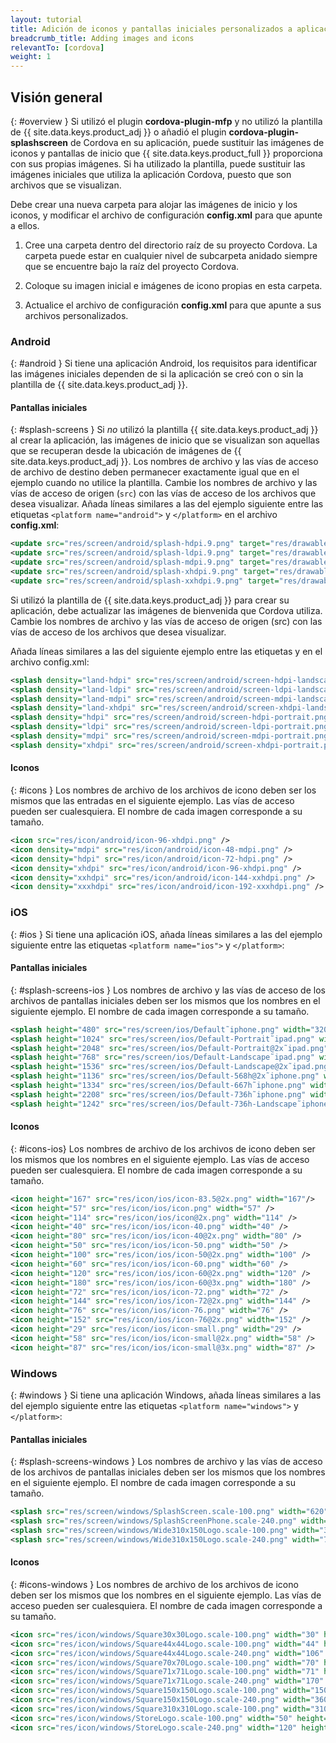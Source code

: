 ```yaml
---
layout: tutorial
title: Adición de iconos y pantallas iniciales personalizados a aplicaciones Cordova
breadcrumb_title: Adding images and icons
relevantTo: [cordova]
weight: 1
---
```

<!-- NLS_CHARSET=UTF-8 -->
## Visión general
{: #overview }
Si utilizó el plugin **cordova-plugin-mfp** y no utilizó la plantilla de {{ site.data.keys.product_adj }} o añadió el plugin **cordova-plugin-splashscreen** de Cordova en su aplicación, puede sustituir las imágenes de iconos y pantallas de inicio que {{ site.data.keys.product_full }} proporciona con sus propias imágenes.
Si ha utilizado la plantilla, puede sustituir las imágenes iniciales que utiliza la aplicación Cordova, puesto que son archivos que se visualizan.


Debe crear una nueva carpeta para alojar las imágenes de inicio y los iconos, y modificar el archivo de configuración **config.xml** para que apunte a ellos.


1. Cree una carpeta dentro del directorio raíz de su proyecto Cordova.
La carpeta puede estar en cualquier nivel de subcarpeta anidado siempre que se encuentre bajo la raíz del proyecto Cordova.

2. Coloque su imagen inicial e imágenes de icono propias en esta carpeta.

3. Actualice el archivo de configuración **config.xml** para que apunte a sus archivos personalizados.


### Android
{: #android }
Si tiene una aplicación Android, los requisitos para identificar las imágenes iniciales dependen de si la aplicación se creó con o sin la plantilla de {{ site.data.keys.product_adj }}.


#### Pantallas iniciales
{: #splash-screens }
Si *no* utilizó la plantilla {{ site.data.keys.product_adj }} al crear la aplicación, las imágenes de inicio que se visualizan son aquellas que se recuperan desde la ubicación de imágenes de {{ site.data.keys.product_adj }}.
Los nombres de archivo y las vías de acceso de archivo de destino deben permanecer exactamente igual que en el ejemplo cuando no utilice la plantilla.
Cambie los nombres de archivo y las vías de acceso de origen (`src`) con las vías de acceso de los archivos que desea visualizar.
Añada líneas similares a las del ejemplo siguiente entre las etiquetas
`<platform name="android">` y `</platform>` en el archivo **config.xml**:
 

```xml
<update src="res/screen/android/splash-hdpi.9.png" target="res/drawable-hdpi/splash.9.png" />
<update src="res/screen/android/splash-ldpi.9.png" target="res/drawable-ldpi/splash.9.png" />
<update src="res/screen/android/splash-mdpi.9.png" target="res/drawable-mdpi/splash.9.png" />
<update src="res/screen/android/splash-xhdpi.9.png" target="res/drawable-xhdpi/splash.9.png" />
<update src="res/screen/android/splash-xxhdpi.9.png" target="res/drawable-xxhdpi/splash.9.png" /> 
```

Si utilizó la plantilla de {{ site.data.keys.product_adj }} para crear su aplicación, debe actualizar las imágenes de bienvenida que Cordova utiliza.
Cambie los nombres de archivo y las vías de acceso de origen (src) con las vías de acceso de los archivos que desea visualizar.

Añada líneas similares a las del siguiente ejemplo entre las etiquetas <platform name="android"> y </platform> en el archivo config.xml:


```xml
<splash density="land-hdpi" src="res/screen/android/screen-hdpi-landscape.png" />
<splash density="land-ldpi" src="res/screen/android/screen-ldpi-landscape.png" />
<splash density="land-mdpi" src="res/screen/android/screen-mdpi-landscape.png" />
<splash density="land-xhdpi" src="res/screen/android/screen-xhdpi-landscape.png" />
<splash density="hdpi" src="res/screen/android/screen-hdpi-portrait.png" />
<splash density="ldpi" src="res/screen/android/screen-ldpi-portrait.png" />
<splash density="mdpi" src="res/screen/android/screen-mdpi-portrait.png" />
<splash density="xhdpi" src="res/screen/android/screen-xhdpi-portrait.png" />
```

#### Iconos
{: #icons }
Los nombres de archivo de los archivos de icono deben ser los mismos que las entradas en el siguiente ejemplo. Las vías de acceso pueden ser cualesquiera.
El nombre de cada imagen corresponde a su tamaño.

```xml
<icon src="res/icon/android/icon-96-xhdpi.png" />
<icon density="mdpi" src="res/icon/android/icon-48-mdpi.png" />
<icon density="hdpi" src="res/icon/android/icon-72-hdpi.png" />
<icon density="xhdpi" src="res/icon/android/icon-96-xhdpi.png" />
<icon density="xxhdpi" src="res/icon/android/icon-144-xxhdpi.png" />
<icon density="xxxhdpi" src="res/icon/android/icon-192-xxxhdpi.png" />
```

### iOS
{: #ios }
Si tiene una aplicación iOS, añada líneas similares a las del ejemplo siguiente entre las etiquetas
`<platform name="ios">` y `</platform>`: 
    
#### Pantallas iniciales
{: #splash-screens-ios }
Los nombres de archivo y las vías de acceso de los archivos de pantallas iniciales deben ser los mismos que los nombres en el siguiente ejemplo.
El nombre de cada imagen corresponde a su tamaño.

```xml
<splash height="480" src="res/screen/ios/Default˜iphone.png" width="320" />
<splash height="1024" src="res/screen/ios/Default-Portrait˜ipad.png" width="768" />
<splash height="2048" src="res/screen/ios/Default-Portrait@2x˜ipad.png" width="1536" />
<splash height="768" src="res/screen/ios/Default-Landscape˜ipad.png" width="1024" />
<splash height="1536" src="res/screen/ios/Default-Landscape@2x˜ipad.png" width="2048" />
<splash height="1136" src="res/screen/ios/Default-568h@2x˜iphone.png" width="640" />
<splash height="1334" src="res/screen/ios/Default-667h˜iphone.png" width="750" />
<splash height="2208" src="res/screen/ios/Default-736h˜iphone.png" width="1242" />
<splash height="1242" src="res/screen/ios/Default-736h-Landscape˜iphone.png" width="2208" />
```

#### Iconos
{: #icons-ios}
Los nombres de archivo de los archivos de icono deben ser los mismos que los nombres en el siguiente ejemplo.
Las vías de acceso pueden ser cualesquiera.
El nombre de cada imagen corresponde a su tamaño.

```xml
<icon height="167" src="res/icon/ios/icon-83.5@2x.png" width="167"/>
<icon height="57" src="res/icon/ios/icon.png" width="57" />
<icon height="114" src="res/icon/ios/icon@2x.png" width="114" />
<icon height="40" src="res/icon/ios/icon-40.png" width="40" />
<icon height="80" src="res/icon/ios/icon-40@2x.png" width="80" />
<icon height="50" src="res/icon/ios/icon-50.png" width="50" />
<icon height="100" src="res/icon/ios/icon-50@2x.png" width="100" />
<icon height="60" src="res/icon/ios/icon-60.png" width="60" />
<icon height="120" src="res/icon/ios/icon-60@2x.png" width="120" />
<icon height="180" src="res/icon/ios/icon-60@3x.png" width="180" />
<icon height="72" src="res/icon/ios/icon-72.png" width="72" />
<icon height="144" src="res/icon/ios/icon-72@2x.png" width="144" />
<icon height="76" src="res/icon/ios/icon-76.png" width="76" />
<icon height="152" src="res/icon/ios/icon-76@2x.png" width="152" />
<icon height="29" src="res/icon/ios/icon-small.png" width="29" />
<icon height="58" src="res/icon/ios/icon-small@2x.png" width="58" />
<icon height="87" src="res/icon/ios/icon-small@3x.png" width="87" />
```

### Windows
{: #windows }
Si tiene una aplicación Windows, añada líneas similares a las del ejemplo siguiente entre las etiquetas `<platform name="windows">` y `</platform>`: 

#### Pantallas iniciales
{: #splash-screens-windows }
Los nombres de archivo y las vías de acceso de los archivos de pantallas iniciales deben ser los mismos que los nombres en el siguiente ejemplo.
El nombre de cada imagen corresponde a su tamaño.

```xml
<splash src="res/screen/windows/SplashScreen.scale-100.png" width="620" height="300"/>
<splash src="res/screen/windows/SplashScreenPhone.scale-240.png" width="1152" height="1920"/>
<splash src="res/screen/windows/Wide310x150Logo.scale-100.png" width="310" height="150"/>
<splash src="res/screen/windows/Wide310x150Logo.scale-240.png" width="744" height="360"/>
```

#### Iconos
{: #icons-windows }
Los nombres de archivo de los archivos de icono deben ser los mismos que los nombres en el siguiente ejemplo.
Las vías de acceso pueden ser cualesquiera.
El nombre de cada imagen corresponde a su tamaño.

```xml
<icon src="res/icon/windows/Square30x30Logo.scale-100.png" width="30" height="30" />
<icon src="res/icon/windows/Square44x44Logo.scale-100.png" width="44" height="44" />
<icon src="res/icon/windows/Square44x44Logo.scale-240.png" width="106" height="106" />
<icon src="res/icon/windows/Square70x70Logo.scale-100.png" width="70" height="70" />
<icon src="res/icon/windows/Square71x71Logo.scale-100.png" width="71" height="71" />
<icon src="res/icon/windows/Square71x71Logo.scale-240.png" width="170" height="170" />
<icon src="res/icon/windows/Square150x150Logo.scale-100.png" width="150" height="150" />
<icon src="res/icon/windows/Square150x150Logo.scale-240.png" width="360" height="360" />
<icon src="res/icon/windows/Square310x310Logo.scale-100.png" width="310" height="310" />
<icon src="res/icon/windows/StoreLogo.scale-100.png" width="50" height="50" />
<icon src="res/icon/windows/StoreLogo.scale-240.png" width="120" height="120" />
```
